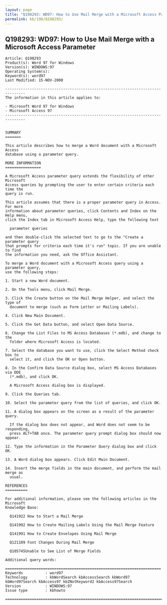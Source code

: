 ```yaml
---
layout: page
title: "Q198293: WD97: How to Use Mail Merge with a Microsoft Access Parameter"
permalink: kb/198/Q198293/
---
```


## Q198293: WD97: How to Use Mail Merge with a Microsoft Access Parameter

	Article: Q198293
	Product(s): Word 97 for Windows
	Version(s): WINDOWS:97
	Operating System(s): 
	Keyword(s): word97
	Last Modified: 15-NOV-2000
	
	-------------------------------------------------------------------------------
	The information in this article applies to:
	
	- Microsoft Word 97 for Windows 
	- Microsoft Access 97 
	-------------------------------------------------------------------------------
	
	
	SUMMARY
	=======
	
	This article describes how to merge a Word document with a Microsoft Access
	database using a parameter query.
	
	MORE INFORMATION
	================
	
	A Microsoft Access parameter query extends the flexibility of other Microsoft
	Access queries by prompting the user to enter certain criteria each time the
	query is run.
	
	This article assumes that there is a proper parameter query in Access. For more
	information about parameter queries, click Contents and Index on the Help menu,
	click the Index tab in Microsoft Access Help, type the following text
	
	  parameter queries
	
	and then double-click the selected text to go to the "Create a parameter query
	that prompts for criteria each time it's run" topic. If you are unable to find
	the information you need, ask the Office Assistant.
	
	To merge a Word document with a Microsoft Access query using a parameter query,
	use the following steps:
	
	1. Start a new Word document.
	
	2. On the Tools menu, click Mail Merge.
	
	3. Click the Create button on the Mail Merge Helper, and select the type of
	  document to merge (such as Form Letter or Mailing Labels).
	
	4. Click New Main Document.
	
	5. Click the Get Data button, and select Open Data Source.
	
	6. Change the List Files to MS Access Databases (*.mdb), and change to the
	  folder where Microsoft Access is located.
	
	7. Select the database you want to use, click the Select Method check box to
	  select it, and click the OK or Open button.
	
	8. In the Confirm Data Source dialog box, select MS Access Databases via DDE
	  (*.mdb), and click OK.
	
	  A Microsoft Access dialog box is displayed.
	
	9. Click the Queries tab.
	
	10. Select the parameter query from the list of queries, and click OK.
	
	11. A dialog box appears on the screen as a result of the parameter query.
	
	  If the dialog box does not appear, and Word does not seem to be responding,
	  press ALT+TAB once. The parameter query prompt dialog box should now appear.
	
	12. Type the information in the Parameter Query dialog box and click OK.
	
	13. A Word dialog box appears. Click Edit Main Document.
	
	14. Insert the merge fields in the main document, and perform the mail merge as
	  usual.
	
	REFERENCES
	==========
	
	For additional information, please see the following articles in the Microsoft
	Knowledge Base:
	
	  Q141922 How to Start a Mail Merge
	
	  Q141992 How to Create Mailing Labels Using the Mail Merge Feature
	
	  Q141991 How to Create Envelopes Using Mail Merge
	
	  Q121109 Font Changes During Mail Merge
	
	  Q105745Unable to See List of Merge Fields
	
	Additional query words:
	
	======================================================================
	Keywords          : word97 
	Technology        : kbWordSearch kbAccessSearch kbWord97 kbWord97Search kbAccess97 kbZNotKeyword2 kbAccess97Search
	Version           : WINDOWS:97
	Issue type        : kbhowto
	
	=============================================================================
	
